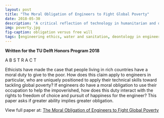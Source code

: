 ```yaml
---
layout: post
title: "The Moral Obligation of Engineers to Fight Global Poverty"
date: 2018-05-30
description: "A critical reflection of technology in humanitarian and development work."
img: poverty.jpg
fig-caption: obligation versus free will
tags: [engineering ethics, water and sanitation, deontology in engineering, morality and technology]
---
```

__Written for the TU Delft Honors Program 2018__

A B S T R A C T

Ethicists have made the case that people living in rich countries have a moral duty to give to the poor. How does this claim apply to engineers in particular, who are uniquely positioned to apply their technical skills toward tackling global poverty? If engineers do have a moral obligation to use their occupation to help the impoverished, how does this duty interact with the rights to freedom of choice and pursuit of happiness for the engineer? This paper asks if greater ability implies greater obligation.

View full paper at: [The Moral Obligation of Engineers to Fight Global Poverty](https://github.com/shannongross/shannongross.github.io/blob/master/pdfs/obligation.pdf)
